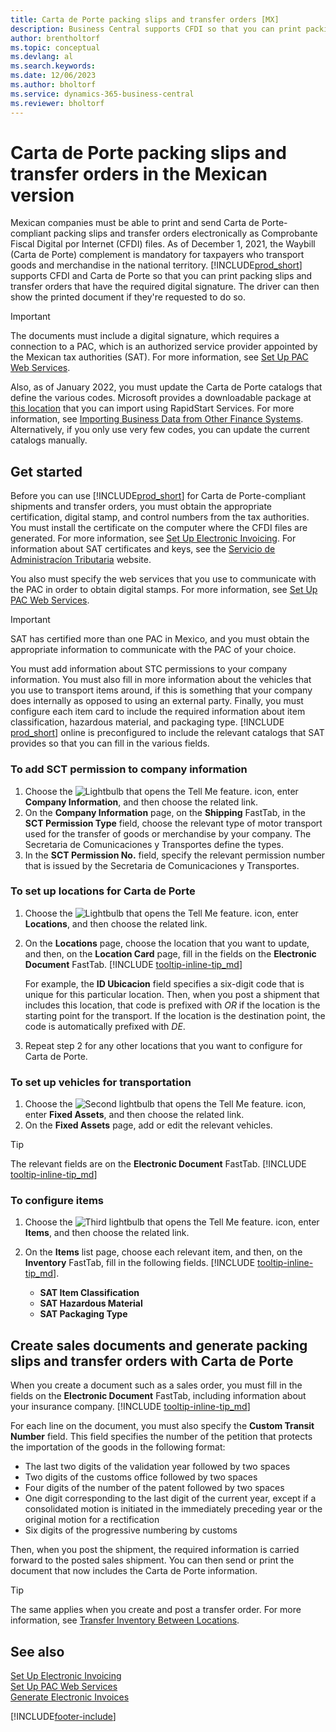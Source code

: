 ```yaml
---
title: Carta de Porte packing slips and transfer orders [MX]
description: Business Central supports CFDI so that you can print packing slips and transfer orders with the required digital signature so that they can serve as Carta de Porte.
author: brentholtorf
ms.topic: conceptual
ms.devlang: al
ms.search.keywords:
ms.date: 12/06/2023
ms.author: bholtorf
ms.service: dynamics-365-business-central
ms.reviewer: bholtorf
---
```

# Carta de Porte packing slips and transfer orders in the Mexican version

Mexican companies must be able to print and send Carta de Porte-compliant packing slips and transfer orders electronically as Comprobante Fiscal Digital por Internet (CFDI) files. As of December 1, 2021, the Waybill (Carta de Porte) complement is mandatory for taxpayers who transport goods and merchandise in the national territory. [!INCLUDE[prod_short](../../includes/prod_short.md)] supports CFDI and Carta de Porte so that you can print packing slips and transfer orders that have the required digital signature. The driver can then show the printed document if they're requested to do so.  

> [!IMPORTANT]
> The documents must include a digital signature, which requires a connection to a PAC, which is an authorized service provider appointed by the Mexican tax authorities (SAT). For more information, see [Set Up PAC Web Services](how-to-set-up-pac-web-services.md).  
>
> Also, as of January 2022, you must update the Carta de Porte catalogs that define the various codes. Microsoft provides a downloadable package at [this location](https://microsoft.com) that you can import using RapidStart Services. For more information, see [Importing Business Data from Other Finance Systems](../../across-import-data-configuration-packages.md). Alternatively, if you only use very few codes, you can update the current catalogs manually.

## Get started

Before you can use [!INCLUDE[prod_short](../../includes/prod_short.md)] for Carta de Porte-compliant shipments and transfer orders, you must obtain the appropriate certification, digital stamp, and control numbers from the tax authorities. You must install the certificate on the computer where the CFDI files are generated. For more information, see [Set Up Electronic Invoicing](how-to-set-up-electronic-invoicing.md). For information about SAT certificates and keys, see the [Servicio de Administracíon Tributaria](https://go.microsoft.com/fwlink/?LinkId=242772) website.  

You also must specify the web services that you use to communicate with the PAC in order to obtain digital stamps. For more information, see [Set Up PAC Web Services](how-to-set-up-pac-web-services.md).  

> [!IMPORTANT]  
> SAT has certified more than one PAC in Mexico, and you must obtain the appropriate information to communicate with the PAC of your choice.  

You must add information about STC permissions to your company information. You must also fill in more information about the vehicles that you use to transport items around, if this is something that your company does internally as opposed to using an external party. Finally, you must configure each item card to include the required information about item classification, hazardous material, and packaging type. [!INCLUDE [prod_short](../../includes/prod_short.md)] online is preconfigured to include the relevant catalogs that SAT provides so that you can fill in the various fields.  

### To add SCT permission to company information

1. Choose the ![Lightbulb that opens the Tell Me feature.](../../media/ui-search/search_small.png "Tell me what you want to do") icon, enter **Company Information**, and then choose the related link.  
2. On the **Company Information** page, on the **Shipping** FastTab, in the **SCT Permission Type** field, choose the relevant type of motor transport used for the transfer of goods or merchandise by your company. The Secretaria de Comunicaciones y Transportes define the types.  
3. In the **SCT Permission No.** field, specify the relevant permission number that is issued by the Secretaria de Comunicaciones y Transportes.  

### To set up locations for Carta de Porte

1. Choose the ![Lightbulb that opens the Tell Me feature.](../../media/ui-search/search_small.png "Tell me what you want to do") icon, enter **Locations**, and then choose the related link.  
2. On the **Locations** page, choose the location that you want to update, and then, on the **Location Card** page, fill in the fields on the **Electronic Document** FastTab. [!INCLUDE [tooltip-inline-tip_md](../../includes/tooltip-inline-tip_md.md)]

    For example, the **ID Ubicacion** field specifies a six-digit code that is unique for this particular location. Then, when you post a shipment that includes this location, that code is prefixed with *OR* if the location is the starting point for the transport. If the location is the destination point, the code is automatically prefixed with *DE*.
3. Repeat step 2 for any other locations that you want to configure for Carta de Porte.

### To set up vehicles for transportation

1. Choose the ![Second lightbulb that opens the Tell Me feature.](../../media/ui-search/search_small.png "Tell me what you want to do") icon, enter **Fixed Assets**, and then choose the related link.  
2. On the **Fixed Assets** page, add or edit the relevant vehicles.  

> [!TIP]
> The relevant fields are on the **Electronic Document** FastTab. [!INCLUDE [tooltip-inline-tip_md](../../includes/tooltip-inline-tip_md.md)]

### To configure items

1. Choose the ![Third lightbulb that opens the Tell Me feature.](../../media/ui-search/search_small.png "Tell me what you want to do") icon, enter **Items**, and then choose the related link.  
2. On the **Items** list page, choose each relevant item, and then, on the **Inventory** FastTab, fill in the following fields. [!INCLUDE [tooltip-inline-tip_md](../../includes/tooltip-inline-tip_md.md)].  

    - **SAT Item Classification**  
    - **SAT Hazardous Material**  
    - **SAT Packaging Type**  

## Create sales documents and generate packing slips and transfer orders with Carta de Porte

When you create a document such as a sales order, you must fill in the fields on the **Electronic Document** FastTab, including information about your insurance company. [!INCLUDE [tooltip-inline-tip_md](../../includes/tooltip-inline-tip_md.md)]  

For each line on the document, you must also specify the **Custom Transit Number** field. This field specifies the number of the petition that protects the importation of the goods in the following format:  

- The last two digits of the validation year followed by two spaces  
- Two digits of the customs office followed by two spaces  
- Four digits of the number of the patent followed by two spaces  
- One digit corresponding to the last digit of the current year, except if a consolidated motion is initiated in the immediately preceding year or the original motion for a rectification  
- Six digits of the progressive numbering by customs  

Then, when you post the shipment, the required information is carried forward to the posted sales shipment. You can then send or print the document that now includes the Carta de Porte information.  

> [!TIP]
> The same applies when you create and post a transfer order. For more information, see [Transfer Inventory Between Locations](../../inventory-how-transfer-between-locations.md).  

## See also

[Set Up Electronic Invoicing](how-to-set-up-electronic-invoicing.md)  
[Set Up PAC Web Services](how-to-set-up-pac-web-services.md)  
[Generate Electronic Invoices](how-to-generate-electronic-invoices.md)


[!INCLUDE[footer-include](../../includes/footer-banner.md)]